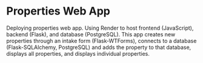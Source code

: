 # Properties Web App

Deploying properties web app. Using Render to host frontend (JavaScript), backend (Flask), and database (PostgreSQL). This app creates new properties through an intake form (Flask-WTForms), connects to a database (Flask-SQLAlchemy, PostgreSQL) and adds the property to that database, displays all properties, and displays individual properties.
